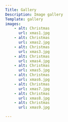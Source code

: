 ```yaml
---
Title: Gallery
Description: Image gallery
Template: gallery
images:
    - alt: Christmas
      url: xmas1.jpg
    - alt: Christmas
      url: xmas2.jpg
    - alt: Christmas
      url: xmas3.jpg
    - alt: Christmas
      url: xmas4.jpg
    - alt: Christmas
      url: xmas5.jpg
    - alt: Christmas
      url: xmas6.jpg
    - alt: Christmas
      url: xmas7.jpg
    - alt: Christmas
      url: xmas8.jpg
    - alt: Christmas
      url: xmas9.jpg

---
```

